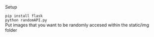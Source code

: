 Setup

``pip install flask`` \
``python randomAPI.py``\
Put images that you want to be randomly accesed within the static/img folder
